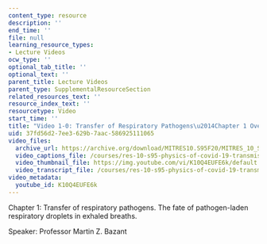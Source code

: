 ```yaml
---
content_type: resource
description: ''
end_time: ''
file: null
learning_resource_types:
- Lecture Videos
ocw_type: ''
optional_tab_title: ''
optional_text: ''
parent_title: Lecture Videos
parent_type: SupplementalResourceSection
related_resources_text: ''
resource_index_text: ''
resourcetype: Video
start_time: ''
title: "Video 1-0: Transfer of Respiratory Pathogens\u2014Chapter 1 Overview"
uid: 37fd56d2-7ee3-629b-7aac-586925111065
video_files:
  archive_url: https://archive.org/download/MITRES10.S95F20/MITRES_10_S95F20_0100_300k.mp4
  video_captions_file: /courses/res-10-s95-physics-of-covid-19-transmission-fall-2020/0e70ed8765215b28967f142e2b8aa794_K10Q4EUFE6k.vtt
  video_thumbnail_file: https://img.youtube.com/vi/K10Q4EUFE6k/default.jpg
  video_transcript_file: /courses/res-10-s95-physics-of-covid-19-transmission-fall-2020/ae866608c114fb35f6f1d4e39ed0098d_K10Q4EUFE6k.pdf
video_metadata:
  youtube_id: K10Q4EUFE6k
---
```


Chapter 1: Transfer of respiratory pathogens. The fate of pathogen-laden respiratory droplets in exhaled breaths.

Speaker: Professor Martin Z. Bazant



